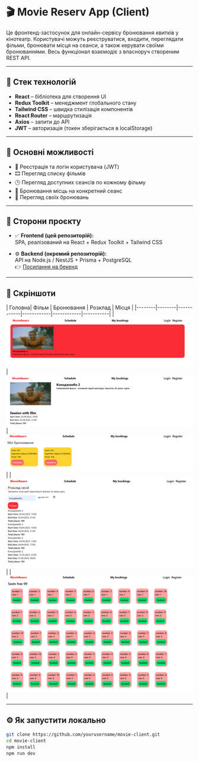 # 🎬 Movie Reserv App (Client)

Це фронтенд-застосунок для онлайн-сервісу бронювання квитків у кінотеатр. Користувачі можуть реєструватися, входити, переглядати фільми, бронювати місця на сеанси, а також керувати своїми бронюваннями. Весь функціонал взаємодіє з власноруч створеним REST API.

---

## 🚀 Стек технологій

- **React** – бібліотека для створення UI  
- **Redux Toolkit** – менеджмент глобального стану  
- **Tailwind CSS** – швидка стилізація компонентів  
- **React Router** – маршрутизація  
- **Axios** – запити до API  
- **JWT** – авторизація (токен зберігається в localStorage)

---

## 🔑 Основні можливості

- 🔐 Реєстрація та логін користувача (JWT)
- 🎞️ Перегляд списку фільмів
- 🕒 Перегляд доступних сеансів по кожному фільму
- 💺 Бронювання місць на конкретний сеанс
- 📂 Перегляд своїх бронювань
---

## 🧱 Сторони проєкту

- ✅ **Frontend (цей репозиторій):**  
  SPA, реалізований на React + Redux Toolkit + Tailwind CSS

- ⚙️ **Backend (окремий репозиторій):**  
  API на Node.js / NestJS + Prisma + PostgreSQL  
  👉 [Посилання на бекенд](https://github.com/BogdanVituk/Movie_Reserv_System)

---

## 📸 Скріншоти

| Головна| Фільм  | Бронювання | Розклад    | Місця |
|--------|--------|------------|------------|------------|-----------|
| ![Home](./screenshots/home.png) | ![Movie](./screenshots/movie.png) |  ![Booking](./screenshots/bookings1.png) | | ![Movie](./screenshots/schedule.png) | | ![Movie](./screenshots/seats.png) |

---

## ⚙️ Як запустити локально

```bash
git clone https://github.com/yourusername/movie-client.git
cd movie-client
npm install
npm run dev
